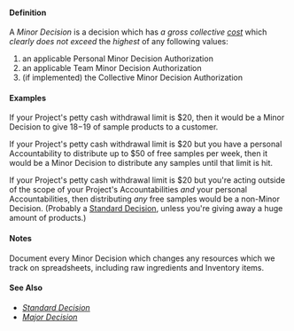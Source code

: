 #### Definition

A *Minor Decision* is a decision which has *a gross collective [cost](https://github.com/gcassel/Modular-Organizing-Terminology/blob/master/terms/cost.md)* which *clearly does not exceed* the *highest* of any following values:

1. an applicable Personal Minor Decision Authorization
2. an applicable Team Minor Decision Authorization
3. (if implemented) the Collective Minor Decision Authorization 

#### Examples

If your Project's petty cash withdrawal limit is $20, then it would be a Minor Decision to give $18-$19 of sample products to a customer.

If your Project's petty cash withdrawal limit is $20 but you have a personal Accountability to distribute up to $50 of free samples per week, then it would be a Minor Decision to distribute any samples until that limit is hit.

If your Project's petty cash withdrawal limit is $20 but you're acting outside of the scope of your Project's Accountabilities *and* your personal Accountabilities, then distributing *any* free samples would be a non-Minor Decision. (Probably a [Standard Decision](https://github.com/gcassel/Modular-Organizing-Terminology/blob/master/terms/standard-decision.md), unless you're giving away a huge amount of products.)

#### Notes

Document every Minor Decision which changes any resources which we track on spreadsheets, including raw ingredients and Inventory items.

#### See Also
* *[Standard Decision](https://github.com/gcassel/Modular-Organizing-Terminology/blob/master/terms/standard-decision.md)*
* *[Major Decision](https://github.com/gcassel/Modular-Organizing-Terminology/blob/master/terms/major-decision.md)*
